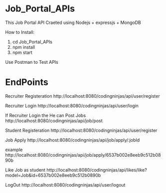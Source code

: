 # Job_Portal_APIs

This Job Portal API Craeted using Nodejs + expressjs + MongoDB

How to Install: 

1.  cd Job_Portal_APIs
2.  npm install
3.  npm start

Use Postman to Test APIs 

<h1>EndPoints</h1>

Recruiter Registeration
http://localhost:8080/codingninjas/api/user/register

Recruiter Login
http://localhost:8080/codingninjas/api/user/login

If Recruiter Login the He can Post Jobs
http://localhost:8080/codingninjas/api/job/post

Student Registeration
http://localhost:8080/codingninjas/api/user/register

Job Apply
http://localhost:8080/codingninjas/api/job/apply/:jobId

example
http://localhost:8080/codingninjas/api/job/apply/6537b002e8eeb9c512b0890b

Like Job as student
http://localhost:8080/codingninjas/api/likes/like?model=Job&id=6537b002e8eeb9c512b0890b

LogOut
http://localhost:8080/codingninjas/api/user/logout


